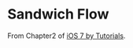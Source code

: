 # Sandwich Flow

From Chapter2 of [iOS 7 by Tutorials](http://www.raywenderlich.com/store/ios-7-by-tutorials).
